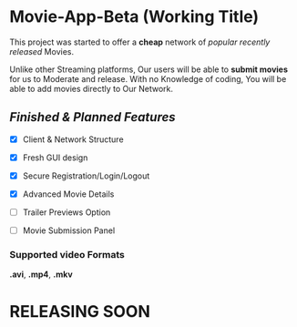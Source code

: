 # Movie-App-Beta (Working Title)

This project was started to offer a **cheap** network of *popular recently released* Movies.

Unlike other Streaming platforms, Our users will be able to **submit movies** for us to Moderate and release.
With no Knowledge of coding, You will be able to add movies directly to Our Network.

## ***Finished & Planned Features***

- [x] Client & Network Structure
- [x] Fresh GUI design
- [x] Secure Registration/Login/Logout
- [x] Advanced Movie Details

- [ ] Trailer Previews Option
- [ ] Movie Submission Panel

### Supported video Formats

**.avi**, **.mp4**, **.mkv**

# RELEASING SOON
